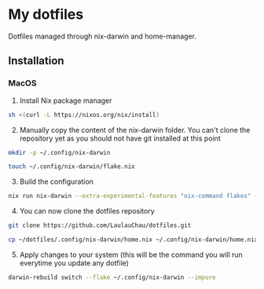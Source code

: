 # My dotfiles

Dotfiles managed through nix-darwin and home-manager.

## Installation

### MacOS

1. Install Nix package manager
```sh
sh <(curl -L https://nixos.org/nix/install)
```

2. Manually copy the content of the nix-darwin folder. You can't clone the repository yet as you should not have git installed at this point
```sh
mkdir -p ~/.config/nix-darwin

touch ~/.config/nix-darwin/flake.nix
```

3. Build the configuration
```sh
nix run nix-darwin --extra-experimental-features "nix-command flakes" -- switch --flake ~/.config/nix-darwin
```

4. You can now clone the dotfiles repository
```sh
git clone https://github.com/LaulauChau/dotfiles.git

cp ~/dotfiles/.config/nix-darwin/home.nix ~/.config/nix-darwin/home.nix
```

5. Apply changes to your system (this will be the command you will run everytime you update any dotfile)
```sh
darwin-rebuild switch --flake ~/.config/nix-darwin --impure
```
